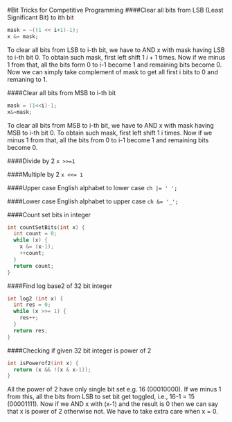 #Bit Tricks for Competitive Programming
####Clear all bits from LSB (Least Significant Bit) to ith bit
```cpp
mask = ~((1 << i+1)-1);
x &= mask;
```
To clear all bits from LSB to i-th bit, we have to AND x with mask having LSB to i-th bit 0. To obtain such mask, first left shift 1 $i+1$ times. Now if we minus 1 from that, all the bits form 0 to i-1 become 1 and remaining bits become 0. Now we can simply take complement of mask to get all first i bits to 0 and remaning to 1.

####Clear all bits from MSB to i-th bit
```cpp
mask = (1<<i)-1;
x&=mask;
```
To clear all bits from MSB to i-th bit, we have to AND x with mask having MSB to i-th bit 0. To obtain such mask, first left shift 1 i times. Now if we minus 1 from that, all the bits from 0 to i-1 become 1 and remaining bits become 0.

####Divide by 2
`x >>=1`

####Multiple by 2
`x <<= 1`

####Upper case English alphabet to lower case
`ch |= ' ';`

####Lower case English alphabet to upper case
`ch &= '_';`

####Count set bits in integer
```cpp
int countSetBits(int x) {
  int count = 0;
  while (x) {
    x &= (x-1);
    ++count;
  }
  return count;
}
```

####Find log base2 of 32 bit integer
```cpp
int log2 (int x) {
  int res = 0;
  while (x >>= 1) {
    res++;
  }
  return res;
}
```
####Checking if given 32 bit integer is power of 2
```cpp
int isPowerof2(int x) {
  return (x && !(x & x-1));
}
```
All the power of 2 have only single bit set e.g. 16 (00010000). If we minus 1 from this, all the bits from LSB to set bit get toggled, i.e., 16-1 = 15 (00001111). Now if we AND x with (x-1) and the result is 0 then we can say that x is power of 2 otherwise not. We have to take extra care when x = 0.
